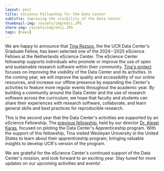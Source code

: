 ```yaml
---
layout: post
title: eScience Fellowship for the Data Center
subtitle: Improving the visibility of the Data Center
thumbnail-img: /assets/img/eSci.JPG
share-img: /assets/img/eSci.JPG
tags: [news]
---
```


We are happy to announce that [Tina Rozsos](https://www.ucr.nl/academics/academic-program/faculty/academic-staff/tina-rozsos-b-a/), the the UCR Data Center's Graduate Fellow, has been selected one of the 2024--2025 eScience Fellows at the Netherlands eScience Center. 
The eScience Center fellowship supports individuals who promote or improve the use of open and sustainable research software within their community. 
[Tina's project](https://www.esciencecenter.nl/fellowship-programme/tina-rozsos/) focuses on improving the visibility of the Data Center and its activities.
In the coming year, we will improve the quality and accessibility of our online resources, and increase our offline presence by expanding the Center's activities to feature more regular events throughout the academic year.
By building a community around the Data Center and the use of research software across the curriculum, we hope that faculty and students can share their experiences with research software, collaborate, and learn general skills and best practices for reproducible research. 

This is the second year that the Data Center's activities are supported by an eScience Fellowship. 
The [previous fellowship](https://www.esciencecenter.nl/fellowship-programme/alexei-karas/), held by our director [Dr. Alexei Karas](https://www.ucr.nl/academics/academic-program/faculty/academic-staff/dr-alexei-karas/), focused on piloting the Data Center's Apprenticeship program.
With the support of this fellowship, Tina visited Wesleyan University in the United States to learn about their apprenticeship program, bringing valuable insights to develop UCR's version of the program.

We are grateful for the eScience Center's continued support of the Data Center's mission, and look forward to an exciting year. Stay tuned for more updates on our upcoming activities and events!